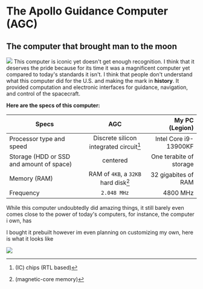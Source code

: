 # The Apollo Guidance Computer (AGC)

## The computer that brought man to the moon
![](https://upload.wikimedia.org/wikipedia/commons/thumb/7/79/Agc_view.jpg/1024px-Agc_view.jpg)
This computer is iconic yet doesn't get enough recognition. I think that it deserves the pride because for its time it was a magnificent computer yet compared to today's standards it isn't. I think that people don't understand what this computer did for the U.S. and making the mark in **history**. It provided computation and electronic interfaces for guidance, navigation, and control of the spacecraft.

**Here are the specs of this computer:**

| Specs        | AGC           | My PC (Legion)  |
| ------------- |:-------------:| -----:|
| Processor type and speed   | Discrete silicon integrated circuit[^1]  | Intel Core i9-13900KF   |
| Storage (HDD or SSD and amount of space)      | centered      |   One terabite of storage |
| Memory (RAM) | RAM of `4KB`, a `32KB` hard disk[^2]   |   32 gigabites of RAM   |
| Frequency   |   `2.048 MHz`   |   4800 MHz   | 
[^2]: (magnetic-core memory)
[^1]: (IC) chips (RTL based)

While this computer undoubtedly did amazing things, it still barely even comes close to the power of today's computers, for instance, the computer i own, has

I bought it prebuilt however im even planning on customizing my own, here is what it looks like

![](https://cdn.mos.cms.futurecdn.net/RRuuWMiNHQv2RTvtCgBZWS-768-80.jpg.webp)


